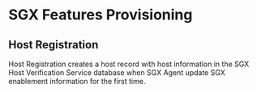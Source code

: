 # SGX Features Provisioning 

## Host Registration 

Host Registration creates a host record with host information in the SGX Host Verification Service database when SGX Agent update SGX enablement information for the first time.
